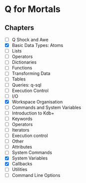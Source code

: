 # Q for Mortals

## Chapters
- [ ] Q Shock and Awe
- [x] Basic Data Types: Atoms
- [ ] Lists
- [ ] Operators
- [ ] Dictionaries
- [ ] Functions
- [ ] Transforming Data
- [ ] Tables
- [ ] Queries: q-sql
- [ ] Execution Control
- [ ] I/O
- [x] Workspace Organisation
- [ ] Commands and System Variables
- [ ] Introduction to Kdb+
- [ ] Keywords
- [ ] Operators
- [ ] Iterators 
- [ ] Execution control
- [ ] Other
- [ ] Attributes
- [ ] System Commands
- [x] System Variables
- [x] Callbacks
- [ ] Utilities
- [ ] Command Line Options
